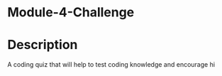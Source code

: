 # Module-4-Challenge

 <h1> Description </h1> 
  A coding quiz that will help to test coding knowledge and encourage hi
